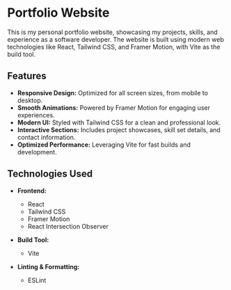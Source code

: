 # Portfolio Website

This is my personal portfolio website, showcasing my projects, skills, and experience as a software developer. The website is built using modern web technologies like React, Tailwind CSS, and Framer Motion, with Vite as the build tool.

## Features

- **Responsive Design:** Optimized for all screen sizes, from mobile to desktop.
- **Smooth Animations:** Powered by Framer Motion for engaging user experiences.
- **Modern UI:** Styled with Tailwind CSS for a clean and professional look.
- **Interactive Sections:** Includes project showcases, skill set details, and contact information.
- **Optimized Performance:** Leveraging Vite for fast builds and development.

## Technologies Used

- **Frontend:**
  - React
  - Tailwind CSS
  - Framer Motion
  - React Intersection Observer

- **Build Tool:**
  - Vite

- **Linting & Formatting:**
  - ESLint
